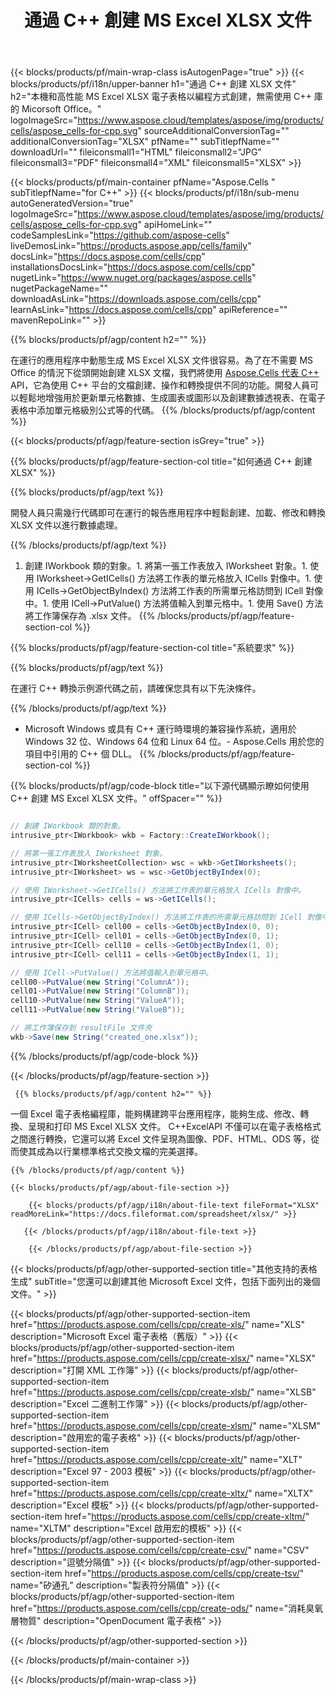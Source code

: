 ﻿---
title: 通過 C++ 創建 MS Excel XLSX 文件 
url: /zh-hant/cpp/create-xlsx/ 
description: C++ 用於生成 MS Excel XLSX 文件的示例代碼。使用此代碼在基於 C++ 的應用程序中創建 MS Excel XLSX 文件。
---
{{< blocks/products/pf/main-wrap-class isAutogenPage="true" >}}
{{< blocks/products/pf/i18n/upper-banner h1="通過 C++ 創建 XLSX 文件" h2="本機和高性能 MS Excel XLSX 電子表格以編程方式創建，無需使用 C++ 庫的 Micorsoft Office。" logoImageSrc="https://www.aspose.cloud/templates/aspose/img/products/cells/aspose_cells-for-cpp.svg" sourceAdditionalConversionTag="" additionalConversionTag="XLSX" pfName="" subTitlepfName="" downloadUrl="" fileiconsmall1="HTML" fileiconsmall2="JPG" fileiconsmall3="PDF" fileiconsmall4="XML" fileiconsmall5="XLSX" >}}

{{< blocks/products/pf/main-container pfName="Aspose.Cells " subTitlepfName="for C++" >}}
{{< blocks/products/pf/i18n/sub-menu autoGeneratedVersion="true" logoImageSrc="https://www.aspose.cloud/templates/aspose/img/products/cells/aspose_cells-for-cpp.svg" apiHomeLink="" codeSamplesLink="https://github.com/aspose-cells" liveDemosLink="https://products.aspose.app/cells/family" docsLink="https://docs.aspose.com/cells/cpp" installationsDocsLink="https://docs.aspose.com/cells/cpp" nugetLink="https://www.nuget.org/packages/aspose.cells" nugetPackageName="" downloadAsLink="https://downloads.aspose.com/cells/cpp" learnAsLink="https://docs.aspose.com/cells/cpp" apiReference="" mavenRepoLink="" >}}

{{% blocks/products/pf/agp/content h2="" %}}

 在運行的應用程序中動態生成 MS Excel XLSX 文件很容易。為了在不需要 MS Office 的情況下從頭開始創建 XLSX 文檔，我們將使用
 [Aspose.Cells 代表 C++](https://products.aspose.com/cells/cpp) 
 API，它為使用 C++ 平台的文檔創建、操作和轉換提供不同的功能。開發人員可以輕鬆地增強用於更新單元格數據、生成圖表或圖形以及創建數據透視表、在電子表格中添加單元格級別公式等的代碼。
{{% /blocks/products/pf/agp/content %}}                                                                             

{{< blocks/products/pf/agp/feature-section isGrey="true" >}}

{{% blocks/products/pf/agp/feature-section-col title="如何通過 C++ 創建 XLSX" %}}

{{% blocks/products/pf/agp/text %}}

 開發人員只需幾行代碼即可在運行的報告應用程序中輕鬆創建、加載、修改和轉換 XLSX 文件以進行數據處理。

{{% /blocks/products/pf/agp/text %}}

1. 創建 IWorkbook 類的對象。1. 將第一張工作表放入 IWorksheet 對象。1. 使用 IWorksheet->GetICells() 方法將工作表的單元格放入 ICells 對像中。1. 使用 ICells->GetObjectByIndex() 方法將工作表的所需單元格訪問到 ICell 對像中。1. 使用 ICell->PutValue() 方法將值輸入到單元格中。1. 使用 Save() 方法將工作簿保存為 .xlsx 文件。
{{% /blocks/products/pf/agp/feature-section-col %}}

{{% blocks/products/pf/agp/feature-section-col title="系統要求" %}}

{{% blocks/products/pf/agp/text %}}

在運行 C++ 轉換示例源代碼之前，請確保您具有以下先決條件。 

{{% /blocks/products/pf/agp/text %}}

- Microsoft Windows 或具有 C++ 運行時環境的兼容操作系統，適用於 Windows 32 位、Windows 64 位和 Linux 64 位。- Aspose.Cells 用於您的項目中引用的 C++ 個 DLL。
{{% /blocks/products/pf/agp/feature-section-col %}}

{{% blocks/products/pf/agp/code-block title="以下源代碼顯示瞭如何使用 C++ 創建 MS Excel XLSX 文件。" offSpacer="" %}}

```cs

// 創建 IWorkbook 類的對象。
intrusive_ptr<IWorkbook> wkb = Factory::CreateIWorkbook();

// 將第一張工作表放入 IWorksheet 對象。
intrusive_ptr<IWorksheetCollection> wsc = wkb->GetIWorksheets();
intrusive_ptr<IWorksheet> ws = wsc->GetObjectByIndex(0);

// 使用 IWorksheet->GetICells() 方法將工作表的單元格放入 ICells 對像中。
intrusive_ptr<ICells> cells = ws->GetICells();

// 使用 ICells->GetObjectByIndex() 方法將工作表的所需單元格訪問到 ICell 對像中。
intrusive_ptr<ICell> cell00 = cells->GetObjectByIndex(0, 0);
intrusive_ptr<ICell> cell01 = cells->GetObjectByIndex(0, 1);
intrusive_ptr<ICell> cell10 = cells->GetObjectByIndex(1, 0);
intrusive_ptr<ICell> cell11 = cells->GetObjectByIndex(1, 1);

// 使用 ICell->PutValue() 方法將值輸入到單元格中。
cell00->PutValue(new String("ColumnA"));
cell01->PutValue(new String("ColumnB"));
cell10->PutValue(new String("ValueA"));
cell11->PutValue(new String("ValueB"));

// 將工作簿保存到 resultFile 文件夾
wkb->Save(new String("created_one.xlsx"));


```

{{% /blocks/products/pf/agp/code-block %}}

{{< /blocks/products/pf/agp/feature-section >}}

<!-- aboutfile Starts -->

     
     {{% blocks/products/pf/agp/content h2="" %}}

一個 Excel 電子表格編程庫，能夠構建跨平台應用程序，能夠生成、修改、轉換、呈現和打印 MS Excel XLSX 文件。 C++ExcelAPI 不僅可以在電子表格格式之間進行轉換，它還可以將 Excel 文件呈現為圖像、PDF、HTML、ODS 等，從而使其成為以行業標準格式交換文檔的完美選擇。



    {{% /blocks/products/pf/agp/content %}}

    {{< blocks/products/pf/agp/about-file-section >}}

        {{< blocks/products/pf/agp/i18n/about-file-text fileFormat="XLSX" readMoreLink="https://docs.fileformat.com/spreadsheet/xlsx/" >}}

       {{< /blocks/products/pf/agp/i18n/about-file-text >}}

        {{< /blocks/products/pf/agp/about-file-section >}}

          

<!-- aboutfile Ends -->

{{< blocks/products/pf/agp/other-supported-section title="其他支持的表格生成" subTitle="您還可以創建其他 Microsoft Excel 文件，包括下面列出的幾個文件。" >}}

{{< blocks/products/pf/agp/other-supported-section-item href="https://products.aspose.com/cells/cpp/create-xls/" name="XLS" description="Microsoft Excel 電子表格（舊版）" >}} 
{{< blocks/products/pf/agp/other-supported-section-item href="https://products.aspose.com/cells/cpp/create-xlsx/" name="XLSX" description="打開 XML 工作簿" >}} 
{{< blocks/products/pf/agp/other-supported-section-item href="https://products.aspose.com/cells/cpp/create-xlsb/" name="XLSB" description="Excel 二進制工作簿" >}} 
{{< blocks/products/pf/agp/other-supported-section-item href="https://products.aspose.com/cells/cpp/create-xlsm/" name="XLSM" description="啟用宏的電子表格" >}} 
{{< blocks/products/pf/agp/other-supported-section-item href="https://products.aspose.com/cells/cpp/create-xlt/" name="XLT" description="Excel 97 - 2003 模板" >}} 
{{< blocks/products/pf/agp/other-supported-section-item href="https://products.aspose.com/cells/cpp/create-xltx/" name="XLTX" description="Excel 模板" >}} 
{{< blocks/products/pf/agp/other-supported-section-item href="https://products.aspose.com/cells/cpp/create-xltm/" name="XLTM" description="Excel 啟用宏的模板" >}} 
{{< blocks/products/pf/agp/other-supported-section-item href="https://products.aspose.com/cells/cpp/create-csv/" name="CSV" description="逗號分隔值" >}} 
{{< blocks/products/pf/agp/other-supported-section-item href="https://products.aspose.com/cells/cpp/create-tsv/" name="矽通孔" description="製表符分隔值" >}} 
{{< blocks/products/pf/agp/other-supported-section-item href="https://products.aspose.com/cells/cpp/create-ods/" name="消耗臭氧層物質" description="OpenDocument 電子表格" >}} 

{{< /blocks/products/pf/agp/other-supported-section >}}

{{< /blocks/products/pf/main-container >}}
    
{{< /blocks/products/pf/main-wrap-class >}}

